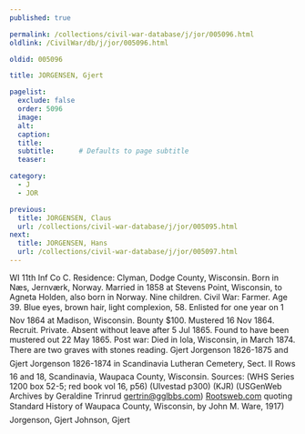 ```yaml
---
published: true

permalink: /collections/civil-war-database/j/jor/005096.html
oldlink: /CivilWar/db/j/jor/005096.html

oldid: 005096

title: JORGENSEN, Gjert

pagelist:
  exclude: false
  order: 5096
  image: 
  alt:
  caption:
  title:
  subtitle:      # Defaults to page subtitle
  teaser:

category: 
  - J 
  - JOR

previous:
  title: JORGENSEN, Claus
  url: /collections/civil-war-database/j/jor/005095.html  
next:
  title: JORGENSEN, Hans
  url: /collections/civil-war-database/j/jor/005097.html   
---
```

WI 11th Inf Co C. Residence: Clyman, Dodge County, Wisconsin. Born in N&aelig;s, Jernv&aelig;rk, Norway. Married in 1858 at Stevens Point, Wisconsin, to Agneta Holden, also born in Norway. Nine children. Civil War: Farmer. Age 39. Blue eyes, brown hair, light complexion, 5&#146;8&#148;. Enlisted for one year on 1 Nov 1864 at Madison, Wisconsin. Bounty $100. Mustered 16 Nov 1864. Recruit. Private. Absent without leave after 5 Jul 1865. Found to have been mustered out 22 May 1865. Post war: Died in Iola, Wisconsin, in March 1874. There are two graves with stones reading. &#147;Gjert Jorgenson 1826-1875&#148; and &#147;Gjert Jorgenson 1826-1874&#148; in Scandinavia Lutheran Cemetery, Sect. II Rows 16 and 18, Scandinavia, Waupaca County, Wisconsin. Sources: (WHS Series 1200 box 52-5; red book vol 16, p56) (Ulvestad p300) (KJR) (USGenWeb Archives by Geraldine Trinrud [gertrin@gglbbs.com](mailto:gertrin@gglbbs.com)) [Rootsweb.com](http://Rootsweb.com/) quoting &#147;Standard History of Waupaca County, Wisconsin&#148;, by John M. Ware, 1917) &#147;Jorgenson, Gjert&#148; &#147;Johnson, Gjert&#148;